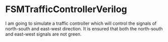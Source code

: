 # FSMTrafficControllerVerilog
I am going to simulate a traffic controller which will control the signals of north-south and east-west direction. It is ensured that both the north-south and east-west signals are not green.
